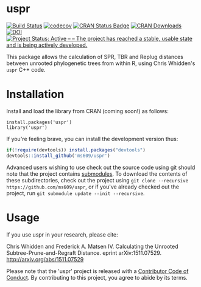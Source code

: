 # uspr

[![Build Status](https://travis-ci.org/ms609/uspr.svg?branch=master)](https://travis-ci.org/ms609/uspr)
[![codecov](https://codecov.io/gh/ms609/uspr/branch/master/graph/badge.svg)](https://codecov.io/gh/ms609/uspr)
[![CRAN Status Badge](http://www.r-pkg.org/badges/version/uspr)](https://cran.r-project.org/package=uspr)
[![CRAN Downloads](http://cranlogs.r-pkg.org/badges/uspr)](https://cran.r-project.org/package=uspr)
[![DOI](https://zenodo.org/badge/DOI/10.5281/zenodo.3522726.svg)](http://doi.org/10.5281/zenodo.3522725)<!--[![Project Status: Inactive – The project has reached a stable, usable state but is no longer being actively developed; support/maintenance will be provided as time allows.](http://www.repostatus.org/badges/latest/inactive.svg)](http://www.repostatus.org/#inactive)
-->
[![Project Status: Active – – The project has reached a stable, usable state and is being actively developed.](http://www.repostatus.org/badges/latest/active.svg)](http://www.repostatus.org/#active)

This package allows the calculation of SPR, TBR and Replug distances between
unrooted phylogenetic trees from within R, using Chris Whidden's `uspr` C++ code.

# Installation

Install and load the library from CRAN (coming soon!) as follows:
```
install.packages('uspr')
library('uspr')
```

If you're feeling brave, you can install the development version thus:
```r
if(!require(devtools)) install.packages("devtools")
devtools::install_github('ms609/uspr')
```

Advanced users wishing to use check out the source code using git should note
that the project contains
[submodules](https://github.blog/2016-02-01-working-with-submodules/).
To download the contents of these subdirectories, check out the project using
`git clone --recursive https://github.com/ms609/uspr`,
or if you've already checked out the project, run
`git submodule update --init --recursive`.  


# Usage

If you use uspr in your research, please cite:

Chris Whidden and Frederick A. Matsen IV. Calculating the Unrooted Subtree-Prune-and-Regraft Distance. eprint arXiv:1511.07529. http://arxiv.org/abs/1511.07529

Please note that the 'uspr' project is released with a
[Contributor Code of Conduct](CODE_OF_CONDUCT.md).
By contributing to this project, you agree to abide by its terms.
